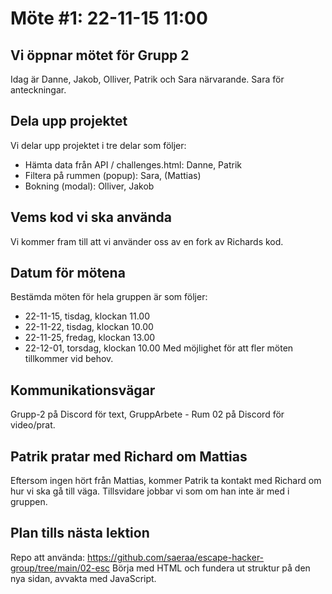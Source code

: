 # Möte #1: 22-11-15 11:00

## Vi öppnar mötet för Grupp 2

Idag är Danne, Jakob, Olliver, Patrik och Sara närvarande.
Sara för anteckningar.

## Dela upp projektet

Vi delar upp projektet i tre delar som följer:

- Hämta data från API / challenges.html: Danne, Patrik
- Filtera på rummen (popup): Sara, (Mattias)
- Bokning (modal): Olliver, Jakob

## Vems kod vi ska använda

Vi kommer fram till att vi använder oss av en fork av Richards kod.

## Datum för mötena

Bestämda möten för hela gruppen är som följer:

- 22-11-15, tisdag, klockan 11.00
- 22-11-22, tisdag, klockan 10.00
- 22-11-25, fredag, klockan 13.00
- 22-12-01, torsdag, klockan 10.00
  Med möjlighet för att fler möten tillkommer vid behov.

## Kommunikationsvägar

Grupp-2 på Discord för text, GruppArbete - Rum 02 på Discord för video/prat.

## Patrik pratar med Richard om Mattias

Eftersom ingen hört från Mattias, kommer Patrik ta kontakt med Richard om hur vi ska gå till väga. Tillsvidare jobbar vi som om han inte är med i gruppen.

## Plan tills nästa lektion

Repo att använda: https://github.com/saeraa/escape-hacker-group/tree/main/02-esc
Börja med HTML och fundera ut struktur på den nya sidan, avvakta med JavaScript.
